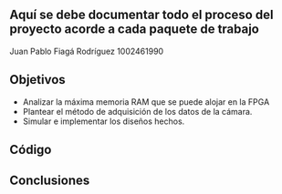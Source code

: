 ## Aquí se debe  documentar todo el proceso del proyecto acorde a cada paquete de trabajo 
Juan Pablo Fiagá Rodríguez   1002461990


## Objetivos
* Analizar la máxima memoria RAM que se puede alojar en la FPGA
* Plantear el método de adquisición de los datos de la cámara.
* Simular e implementar los diseños hechos.
## Código
## Conclusiones

